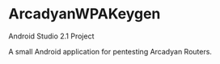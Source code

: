 # ArcadyanWPAKeygen 
Android Studio 2.1 Project

A small Android application for pentesting Arcadyan Routers.
